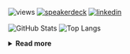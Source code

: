 ![views](https://komarev.com/ghpvc/?username=chck&color=blueviolet)
[![speakerdeck](https://img.shields.io/badge/Speaker_Deck-chck-8a2be2?style=flat-square&logo=speaker-deck)](https://speakerdeck.com/chck)
[![linkedin](https://img.shields.io/badge/LinkedIn-chck-8a2be2?style=flat-square&logo=linkedin)](https://www.linkedin.com/in/chck/)

<p align="left"> 
  <img alt="GitHub Stats" align="center" height="150" src="https://github-readme-stats-nine-umber-51.vercel.app/api?username=chck&count_private=true&show_icons=true&hide_title=true&theme=buefy" />
  <img alt="Top Langs" align="center" height="150" src="https://github-readme-stats-nine-umber-51.vercel.app/api/top-langs/?username=chck&layout=compact&count_private=true&show_icons=true&hide_title=true&theme=buefy" />
</p>

<details>
  <summary><b>Read more</b></summary>
  <br>

  <!--START_SECTION:waka-->
**🐱 My GitHub Data** 

> 📦 78.4 kB Used in GitHub's Storage 
 > 
> 🏆 247 Contributions in the Year 2024
 > 
> 💼 Opted to Hire
 > 
> 📜 133 Public Repositories 
 > 
> 🔑 21 Private Repositories 
 > 
**I'm a Night 🦉** 

```text
🌞 Morning                826 commits         ███░░░░░░░░░░░░░░░░░░░░░░   13.39 % 
🌆 Daytime                1939 commits        ████████░░░░░░░░░░░░░░░░░   31.43 % 
🌃 Evening                1776 commits        ███████░░░░░░░░░░░░░░░░░░   28.78 % 
🌙 Night                  1629 commits        ███████░░░░░░░░░░░░░░░░░░   26.40 % 
```
📅 **I'm Most Productive on Thursday** 

```text
Monday                   1252 commits        █████░░░░░░░░░░░░░░░░░░░░   20.29 % 
Tuesday                  984 commits         ████░░░░░░░░░░░░░░░░░░░░░   15.95 % 
Wednesday                1037 commits        ████░░░░░░░░░░░░░░░░░░░░░   16.81 % 
Thursday                 1364 commits        ██████░░░░░░░░░░░░░░░░░░░   22.11 % 
Friday                   629 commits         ███░░░░░░░░░░░░░░░░░░░░░░   10.19 % 
Saturday                 354 commits         █░░░░░░░░░░░░░░░░░░░░░░░░   05.74 % 
Sunday                   550 commits         ██░░░░░░░░░░░░░░░░░░░░░░░   08.91 % 
```


📊 **This Week I Spent My Time On** 

```text
💬 Programming Languages: 
Other                    29 hrs 25 mins      ████████████████████░░░░░   80.46 % 
TOML                     1 hr 49 mins        █░░░░░░░░░░░░░░░░░░░░░░░░   04.98 % 
Ruby                     1 hr 17 mins        █░░░░░░░░░░░░░░░░░░░░░░░░   03.54 % 
YAML                     48 mins             █░░░░░░░░░░░░░░░░░░░░░░░░   02.20 % 
Python                   44 mins             █░░░░░░░░░░░░░░░░░░░░░░░░   02.02 % 

🔥 Editors: 
Chrome                   29 hrs 24 mins      ████████████████████░░░░░   80.43 % 
Neovim                   3 hrs 58 mins       ███░░░░░░░░░░░░░░░░░░░░░░   10.86 % 
PyCharm                  2 hrs 56 mins       ██░░░░░░░░░░░░░░░░░░░░░░░   08.04 % 
Obsidian                 13 mins             ░░░░░░░░░░░░░░░░░░░░░░░░░   00.62 % 
WebStorm                 1 min               ░░░░░░░░░░░░░░░░░░░░░░░░░   00.05 % 
```

**I Mostly Code in Python** 

```text
Python                   43 repos            █████████░░░░░░░░░░░░░░░░   34.13 % 
Jupyter Notebook         18 repos            ████░░░░░░░░░░░░░░░░░░░░░   14.29 % 
Rust                     7 repos             █░░░░░░░░░░░░░░░░░░░░░░░░   05.56 % 
TypeScript               4 repos             █░░░░░░░░░░░░░░░░░░░░░░░░   03.17 % 
Astro                    1 repo              ░░░░░░░░░░░░░░░░░░░░░░░░░   00.79 % 
```



**Timeline**

![Lines of Code chart](https://raw.githubusercontent.com/chck/chck/main/assets/bar_graph.png)


 Last Updated on 2024-04-22 01:26 UTC
<!--END_SECTION:waka-->
</details>

